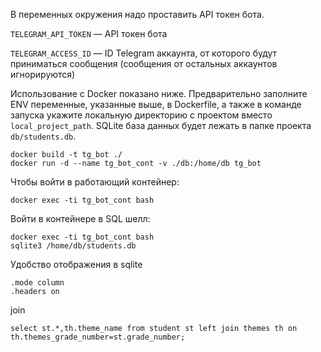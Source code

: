 В переменных окружения надо проставить API токен бота.

`TELEGRAM_API_TOKEN` — API токен бота

`TELEGRAM_ACCESS_ID` — ID Telegram аккаунта, от которого будут приниматься сообщения (сообщения от остальных аккаунтов игнорируются)

Использование с Docker показано ниже. Предварительно заполните ENV переменные, указанные выше, в Dockerfile, а также в команде запуска укажите локальную директорию с проектом вместо `local_project_path`. SQLite база данных будет лежать в папке проекта `db/students.db`.

```
docker build -t tg_bot ./
docker run -d --name tg_bot_cont -v ./db:/home/db tg_bot
```

Чтобы войти в работающий контейнер:

```
docker exec -ti tg_bot_cont bash
```

Войти в контейнере в SQL шелл:

```
docker exec -ti tg_bot_cont bash
sqlite3 /home/db/students.db
```

Удобство отображения в sqlite
```
.mode column
.headers on
```

join
```
select st.*,th.theme_name from student st left join themes th on th.themes_grade_number=st.grade_number;
```